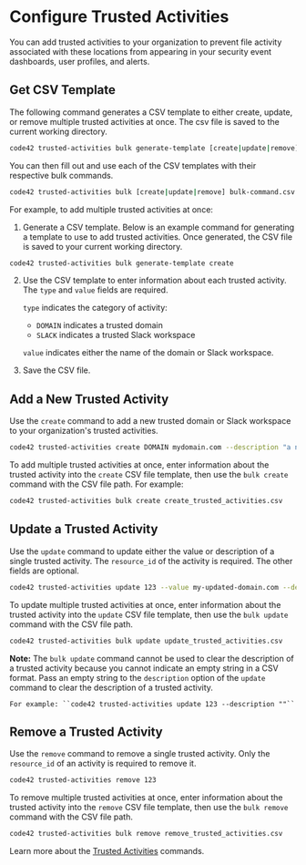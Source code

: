 # Configure Trusted Activities

You can add trusted activities to your organization to prevent file activity associated with these locations from appearing in your security event dashboards, user profiles, and alerts.

## Get CSV Template

The following command generates a CSV template to either create, update, or remove multiple trusted activities at once.  The csv file is saved to the current working directory.
```bash
code42 trusted-activities bulk generate-template [create|update|remove]
```

You can then fill out and use each of the CSV templates with their respective bulk commands.
```bash
code42 trusted-activities bulk [create|update|remove] bulk-command.csv
```


For example, to add multiple trusted activities at once:

1. Generate a CSV template. Below is an example command for generating a template to use to add trusted activities. Once generated, the CSV file is saved to your current working directory.

```bash
code42 trusted-activities bulk generate-template create
```

2. Use the CSV template to enter information about each trusted activity.
   The `type` and `value` fields are required.

   `type` indicates the category of activity:
   - `DOMAIN` indicates a trusted domain
   - `SLACK` indicates a trusted Slack workspace

   `value` indicates either the name of the domain or Slack workspace.

3. Save the CSV file.

## Add a New Trusted Activity

Use the `create` command to add a new trusted domain or Slack workspace to your organization's trusted activities.
```bash
code42 trusted-activities create DOMAIN mydomain.com --description "a new trusted activity"
```

To add multiple trusted activities at once, enter information about the trusted activity into the `create` CSV file template, then use the `bulk create` command with the CSV file path. For example:

```bash
code42 trusted-activities bulk create create_trusted_activities.csv
```

## Update a Trusted Activity

Use the `update` command to update either the value or description of a single trusted activity. The `resource_id` of the activity is required.  The other fields are optional.

```bash
code42 trusted-activities update 123 --value my-updated-domain.com --description "an updated trusted activity"
```

To update multiple trusted activities at once, enter information about the trusted activity into the `update` CSV file template, then use the `bulk update` command with the CSV file path.

```bash
code42 trusted-activities bulk update update_trusted_activities.csv
```


**Note:**
    The ``bulk update`` command cannot be used to clear the description of a trusted activity because you cannot indicate an empty string in a CSV format.
    Pass an empty string to the ``description`` option of the ``update`` command to clear the description of a trusted activity.

    For example: ``code42 trusted-activities update 123 --description ""``


## Remove a Trusted Activity

Use the `remove` command to remove a single trusted activity.  Only the `resource_id` of an activity is required to remove it.

```bash
code42 trusted-activities remove 123
```

To remove multiple trusted activities at once, enter information about the trusted activity into the `remove` CSV file template, then use the `bulk remove` command with the CSV file path.

```bash
code42 trusted-activities bulk remove remove_trusted_activities.csv
```

Learn more about the [Trusted Activities](../commands/trustedactivities.md) commands.
